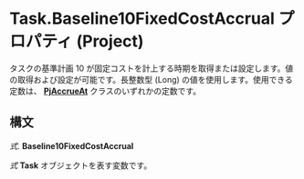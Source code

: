 
# Task.Baseline10FixedCostAccrual プロパティ (Project)

タスクの基準計画 10 が固定コストを計上する時期を取得または設定します。値の取得および設定が可能です。長整数型 (Long) の値を使用します。使用できる定数は、 **[PjAccrueAt](a86ac41f-9b7c-dd20-6d41-131b1c96af6b.md)** クラスのいずれかの定数です。


## 構文

 _式_. **Baseline10FixedCostAccrual**

 _式_ **Task** オブジェクトを表す変数です。


